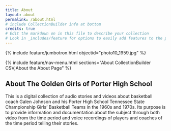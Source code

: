 ```yaml
---
title: About
layout: about
permalink: /about.html
# include CollectionBuilder info at bottom
credits: true
# Edit the markdown on in this file to describe your collection
# Look in _includes/feature for options to easily add features to the page
---
```


{% include feature/jumbotron.html objectid="photo10_1959.jpg" %} 

{% include feature/nav-menu.html sections="About CollectionBuilder CSV;About the About Page" %}

## About The Golden Girls of Porter High School

This is a digital collection of audio stories and videos about basketball coach Galen Johnson and his Porter High School Tennessee State Championship Girls’ Basketball Teams in the 1960s and 1970s. Its purpose is to provide information and documentation about the subject through both video from the time period and voice recordings of players and coaches of the time period telling their stories. 




